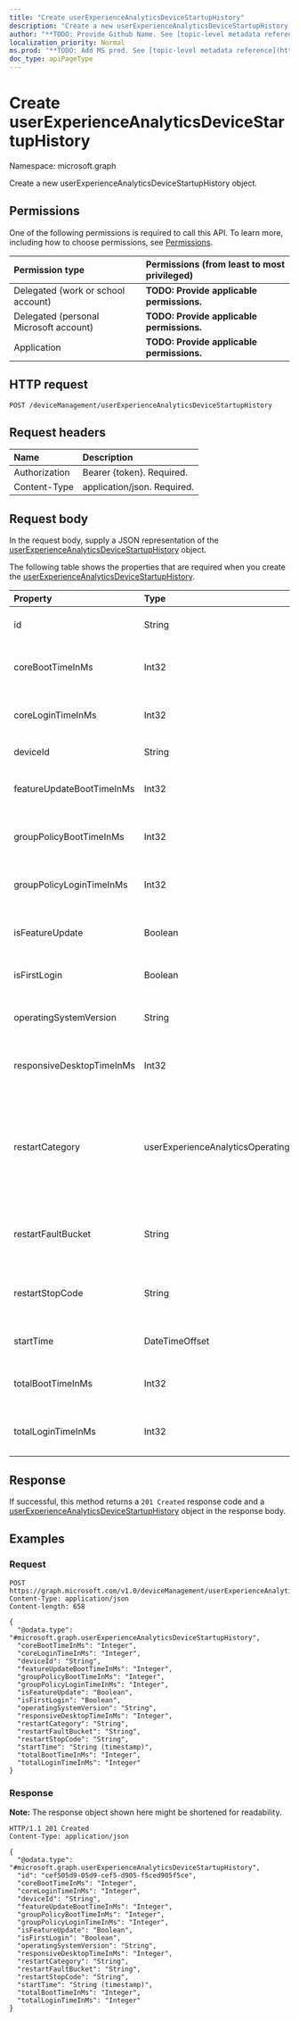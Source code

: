 ```yaml
---
title: "Create userExperienceAnalyticsDeviceStartupHistory"
description: "Create a new userExperienceAnalyticsDeviceStartupHistory object."
author: "**TODO: Provide Github Name. See [topic-level metadata reference](https://msgo.azurewebsites.net/add/document/guidelines/metadata.html#topic-level-metadata)**"
localization_priority: Normal
ms.prod: "**TODO: Add MS prod. See [topic-level metadata reference](https://msgo.azurewebsites.net/add/document/guidelines/metadata.html#topic-level-metadata)**"
doc_type: apiPageType
---
```


# Create userExperienceAnalyticsDeviceStartupHistory
Namespace: microsoft.graph



Create a new userExperienceAnalyticsDeviceStartupHistory object.

## Permissions
One of the following permissions is required to call this API. To learn more, including how to choose permissions, see [Permissions](/graph/permissions-reference).

|Permission type|Permissions (from least to most privileged)|
|:---|:---|
|Delegated (work or school account)|**TODO: Provide applicable permissions.**|
|Delegated (personal Microsoft account)|**TODO: Provide applicable permissions.**|
|Application|**TODO: Provide applicable permissions.**|

## HTTP request

<!-- {
  "blockType": "ignored"
}
-->
``` http
POST /deviceManagement/userExperienceAnalyticsDeviceStartupHistory
```

## Request headers
|Name|Description|
|:---|:---|
|Authorization|Bearer {token}. Required.|
|Content-Type|application/json. Required.|

## Request body
In the request body, supply a JSON representation of the [userExperienceAnalyticsDeviceStartupHistory](../resources/userexperienceanalyticsdevicestartuphistory.md) object.

The following table shows the properties that are required when you create the [userExperienceAnalyticsDeviceStartupHistory](../resources/userexperienceanalyticsdevicestartuphistory.md).

|Property|Type|Description|
|:---|:---|:---|
|id|String|**TODO: Add Description** Inherited from [entity](../resources/entity.md)|
|coreBootTimeInMs|Int32|The user experience analytics device core boot time in milliseconds.|
|coreLoginTimeInMs|Int32|The user experience analytics device core login time in milliseconds.|
|deviceId|String|The user experience analytics device id.|
|featureUpdateBootTimeInMs|Int32|The user experience analytics device feature update time in milliseconds.|
|groupPolicyBootTimeInMs|Int32|The User experience analytics Device group policy boot time in milliseconds.|
|groupPolicyLoginTimeInMs|Int32|The User experience analytics Device group policy login time in milliseconds.|
|isFeatureUpdate|Boolean|The user experience analytics device boot record is a feature update.|
|isFirstLogin|Boolean|The user experience analytics device first login.|
|operatingSystemVersion|String|The user experience analytics device boot record's operating system version.|
|responsiveDesktopTimeInMs|Int32|The user experience analytics responsive desktop time in milliseconds.|
|restartCategory|userExperienceAnalyticsOperatingSystemRestartCategory|OS restart category. Possible values are: `unknown`, `restartWithUpdate`, `restartWithoutUpdate`, `blueScreen`, `shutdownWithUpdate`, `shutdownWithoutUpdate`, `longPowerButtonPress`, `bootError`, `update`.|
|restartFaultBucket|String|OS restart fault bucket. The fault bucket is used to find additional information about a system crash.|
|restartStopCode|String|OS restart stop code. This shows the bug check code which can be used to look up the blue screen reason.|
|startTime|DateTimeOffset|The user experience analytics device boot start time.|
|totalBootTimeInMs|Int32|The user experience analytics device total boot time in milliseconds.|
|totalLoginTimeInMs|Int32|The user experience analytics device total login time in milliseconds.|



## Response

If successful, this method returns a `201 Created` response code and a [userExperienceAnalyticsDeviceStartupHistory](../resources/userexperienceanalyticsdevicestartuphistory.md) object in the response body.

## Examples

### Request
<!-- {
  "blockType": "request",
  "name": "create_userexperienceanalyticsdevicestartuphistory_from_"
}
-->
``` http
POST https://graph.microsoft.com/v1.0/deviceManagement/userExperienceAnalyticsDeviceStartupHistory
Content-Type: application/json
Content-length: 658

{
  "@odata.type": "#microsoft.graph.userExperienceAnalyticsDeviceStartupHistory",
  "coreBootTimeInMs": "Integer",
  "coreLoginTimeInMs": "Integer",
  "deviceId": "String",
  "featureUpdateBootTimeInMs": "Integer",
  "groupPolicyBootTimeInMs": "Integer",
  "groupPolicyLoginTimeInMs": "Integer",
  "isFeatureUpdate": "Boolean",
  "isFirstLogin": "Boolean",
  "operatingSystemVersion": "String",
  "responsiveDesktopTimeInMs": "Integer",
  "restartCategory": "String",
  "restartFaultBucket": "String",
  "restartStopCode": "String",
  "startTime": "String (timestamp)",
  "totalBootTimeInMs": "Integer",
  "totalLoginTimeInMs": "Integer"
}
```


### Response
**Note:** The response object shown here might be shortened for readability.
<!-- {
  "blockType": "response",
  "truncated": true,
  "@odata.type": "microsoft.graph.userExperienceAnalyticsDeviceStartupHistory"
}
-->
``` http
HTTP/1.1 201 Created
Content-Type: application/json

{
  "@odata.type": "#microsoft.graph.userExperienceAnalyticsDeviceStartupHistory",
  "id": "cef505d9-05d9-cef5-d905-f5ced905f5ce",
  "coreBootTimeInMs": "Integer",
  "coreLoginTimeInMs": "Integer",
  "deviceId": "String",
  "featureUpdateBootTimeInMs": "Integer",
  "groupPolicyBootTimeInMs": "Integer",
  "groupPolicyLoginTimeInMs": "Integer",
  "isFeatureUpdate": "Boolean",
  "isFirstLogin": "Boolean",
  "operatingSystemVersion": "String",
  "responsiveDesktopTimeInMs": "Integer",
  "restartCategory": "String",
  "restartFaultBucket": "String",
  "restartStopCode": "String",
  "startTime": "String (timestamp)",
  "totalBootTimeInMs": "Integer",
  "totalLoginTimeInMs": "Integer"
}
```

